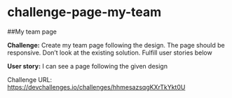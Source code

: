 # challenge-page-my-team

##My team page

**Challenge:** Create my team page following the design. The page should be responsive. Don’t look at the existing solution. Fulfill user stories below

**User story:** I can see a page following the given design

Challenge URL: <https://devchallenges.io/challenges/hhmesazsqgKXrTkYkt0U>
